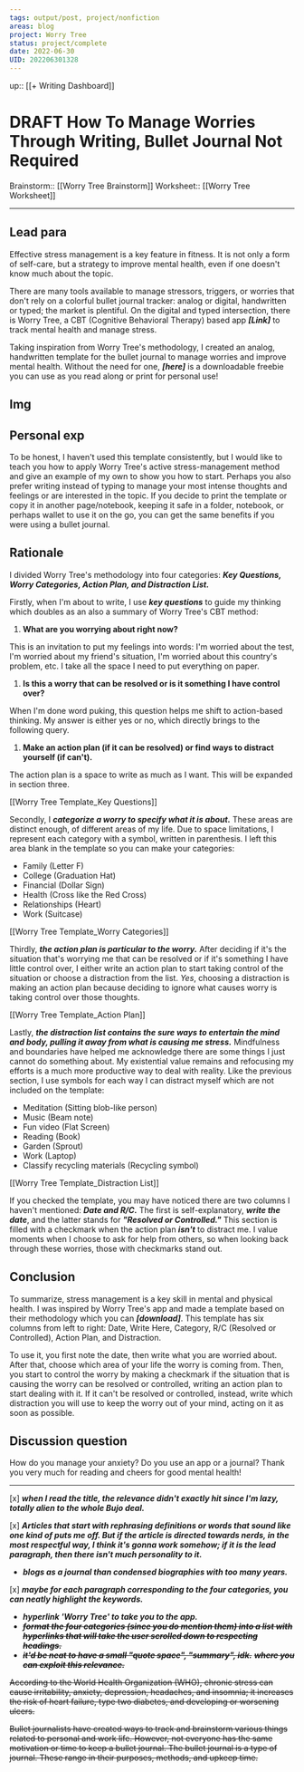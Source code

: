 ```yaml
---
tags: output/post, project/nonfiction 
areas: blog
project: Worry Tree
status: project/complete
date: 2022-06-30
UID: 202206301328
---
```


up:: [[+ Writing Dashboard]]

# DRAFT How To Manage Worries Through Writing, Bullet Journal Not Required 


Brainstorm:: [[Worry Tree Brainstorm]]
Worksheet:: [[Worry Tree Worksheet]]

---

## Lead para

Effective stress management is a key feature in fitness. It is not only a form of self-care, but a strategy to improve mental health, even if one doesn't know much about the topic.

There are many tools available to manage stressors, triggers, or worries that don't rely on a colorful bullet journal tracker: analog or digital, handwritten or typed; the market is plentiful. On the digital and typed intersection, there is Worry Tree, a CBT (Cognitive Behavioral Therapy) based app ***[Link]*** to track mental health and manage stress.

Taking inspiration from Worry Tree's methodology, I created an analog, handwritten template for the bullet journal to manage worries and improve mental health. Without the need for one, ***[here]*** is a downloadable freebie you can use as you read along or print for personal use!

## Img

## Personal exp

To be honest, I haven't used this template consistently, but I would like to teach you how to apply Worry Tree's active stress-management method and give an example of my own to show you how to start. Perhaps you also prefer writing instead of typing to manage your most intense thoughts and feelings or are interested in the topic. If you decide to print the template or copy it in another page/notebook, keeping it safe in a folder, notebook, or perhaps wallet to use it on the go, you can get the same benefits if you were using a bullet journal.

## Rationale

I divided Worry Tree's methodology into four categories: ***Key Questions, Worry Categories, Action Plan, and Distraction List.***

Firstly, when I'm about to write, I use ***key questions*** to guide my thinking which doubles as an also a summary of Worry Tree's CBT method:

1. **What are you worrying about right now?**

This is an invitation to put my feelings into words: I'm worried about the test, I'm worried about my friend's situation, I'm worried about this country's problem, etc. I take all the space I need to put everything on paper.

1. **Is this a worry that can be resolved or is it something I have control over?**

When I'm done word puking, this question helps me shift to action-based thinking. My answer is either yes or no, which directly brings to the following query.

1. **Make an action plan (if it can be resolved) or find ways to distract yourself (if can't).**

The action plan is a space to write as much as I want. This will be expanded in section three.

[[Worry Tree Template_Key Questions]]

Secondly, I ***categorize a worry to specify what it is about.*** These areas are distinct enough, of different areas of my life. Due to space limitations, I represent each category with a symbol, written in parenthesis. I left this area blank in the template so you can make your categories:

- Family (Letter F)
- College (Graduation Hat)
- Financial (Dollar Sign)
- Health (Cross like the Red Cross)
- Relationships (Heart)
- Work (Suitcase)

[[Worry Tree Template_Worry Categories]]

Thirdly, ***the action plan is particular to the worry.*** After deciding if it's the situation that's worrying me that can be resolved or if it's something I have little control over, I either write an action plan to start taking control of the situation or choose a distraction from the list. *Yes*, choosing a distraction is making an action plan because deciding to ignore what causes worry is taking control over those thoughts.

[[Worry Tree Template_Action Plan]]

Lastly, ***the distraction list contains the sure ways to entertain the mind and body, pulling it away from what is causing me stress.*** Mindfulness and boundaries have helped me acknowledge there are some things I just cannot do something about. My existential value remains and refocusing my efforts is a much more productive way to deal with reality. Like the previous section, I use symbols for each way I can distract myself which are not included on the template:

- Meditation (Sitting blob-like person)
- Music (Beam note)
- Fun video (Flat Screen)
- Reading (Book)
- Garden (Sprout)
- Work (Laptop)
- Classify recycling materials (Recycling symbol)

[[Worry Tree Template_Distraction List]]

If you checked the template, you may have noticed there are two columns I haven't mentioned: ***Date and R/C.*** The first is self-explanatory, ***write the*** ***date***, and the latter stands for ***"Resolved or Controlled."*** This section is filled with a checkmark when the action plan ***isn't*** to distract me. I value moments when I choose to ask for help from others, so when looking back through these worries, those with checkmarks stand out.

## Conclusion
To summarize, stress management is a key skill in mental and physical health. I was inspired by Worry Tree's app and made a template based on their methodology which you can ***[download]***. This template has six columns from left to right: Date, Write Here, Category, R/C (Resolved or Controlled), Action Plan, and Distraction.

To use it, you first note the date, then write what you are worried about. After that, choose which area of your life the worry is coming from. Then, you start to control the worry by making a checkmark if the situation that is causing the worry can be resolved or controlled, writing an action plan to start dealing with it. If it can't be resolved or controlled, instead, write which distraction you will use to keep the worry out of your mind, acting on it as soon as possible.

## Discussion question
How do you manage your anxiety? Do you use an app or a journal? Thank you very much for reading and cheers for good mental health!


---

[x]   ***when I read the title, the relevance didn't exactly hit since I'm lazy, totally alien to the whole Bujo deal.***

[x]   ***Articles that start with rephrasing definitions or words that sound like one kind of puts me off. But if the article is directed towards nerds, in the most respectful way, I think it's gonna work somehow; if it is the lead paragraph, then there isn't much personality to it.***

- ***blogs as a journal than condensed biographies with too many years.***

[x]   ***maybe for each paragraph corresponding to the four categories, you can neatly highlight the keywords.***

- ***hyperlink 'Worry Tree' to take you to the app.***
- ***~~format the four categories (since you do mention them) into a list with hyperlinks that will take the user scrolled down to respecting headings.~~***
- ***~~it'd be neat to have a small "quote space", "summary", idk.~~***  ***~~where you can exploit this relevance.~~***

~~According to the World Health Organization (WHO), chronic stress can cause irritability, anxiety, depression, headaches, and insomnia; it increases the risk of heart failure, type two diabetes, and developing or worsening ulcers.~~

~~Bullet journalists have created ways to track and brainstorm various things related to personal and work life. However, not everyone has the same motivation or time to keep a bullet journal. The bullet journal is a type of journal. These range in their purposes, methods, and upkeep time.~~
